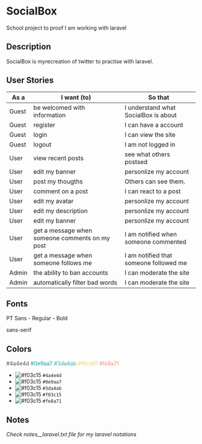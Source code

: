 # SocialBox
School project to proof I am working with laravel

## Description
SocialBox is myrecreation of twitter to practise with laravel.

## User Stories

| As a | I want (to) | So that |
| ------- | ---------------- | ---------------- |
| Guest | be welcomed with information | I understand what SocialBox is about |
| Guest | register | I can have a account |
| Guest | login | I can view the site |
| Guest | logout | I am not logged in |
| User | view recent posts | see what others postsed |
| User | edit my banner | personlize my account |
| User | post my thougths | Others can see them. |
| User | comment on a post | I can react to a post |
| User | edit my avatar | personlize my account |
| User | edit my description | personlize my account |
| User | edit my banner | personlize my account |
| User | get a message when someone comments on my post | I am notified when someone commented |
| User | get a message when someone follows me | I am notified that someone followed me |
| Admin | the ability to ban accounts | I can moderate the site
| Admin | automatically filter bad words | I can moderate the site

## Fonts

PT Sans
    - Regular
    - Bold

sans-serif

## Colors
<span style="color:#4a4e4d">#4a4e4d</span>
<span style="color:#0e9aa7">#0e9aa7</span>
<span style="color:#3da4ab">#3da4ab</span>
<span style="color:#f6cd61">#f6cd61</span>
<span style="color:#fe8a71">#fe8a71</span>
- ![#f03c15](https://placehold.it/15/4a4e4d/000000?text=+) `#4a4e4d`
- ![#f03c15](https://placehold.it/15/0e9aa7/000000?text=+) `#0e9aa7`
- ![#f03c15](https://placehold.it/15/3da4ab/000000?text=+) `#3da4ab`
- ![#f03c15](https://placehold.it/15/f6cd61/000000?text=+) `#f03c15`
- ![#f03c15](https://placehold.it/15/f03c15/000000?text=+) `#fe8a71`

## Notes
*Check notes__laravel.txt file for my laravel notations*
